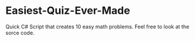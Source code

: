 # Easiest-Quiz-Ever-Made
Quick C# Script that creates 10 easy math problems.
Feel free to look at the sorce code.
